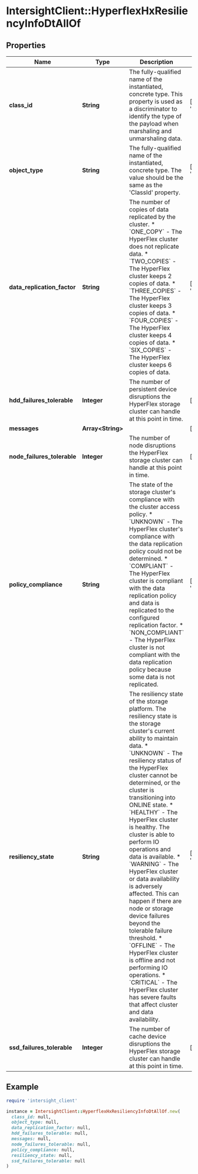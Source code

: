 # IntersightClient::HyperflexHxResiliencyInfoDtAllOf

## Properties

| Name | Type | Description | Notes |
| ---- | ---- | ----------- | ----- |
| **class_id** | **String** | The fully-qualified name of the instantiated, concrete type. This property is used as a discriminator to identify the type of the payload when marshaling and unmarshaling data. | [default to &#39;hyperflex.HxResiliencyInfoDt&#39;] |
| **object_type** | **String** | The fully-qualified name of the instantiated, concrete type. The value should be the same as the &#39;ClassId&#39; property. | [default to &#39;hyperflex.HxResiliencyInfoDt&#39;] |
| **data_replication_factor** | **String** | The number of copies of data replicated by the cluster. * &#x60;ONE_COPY&#x60; - The HyperFlex cluster does not replicate data. * &#x60;TWO_COPIES&#x60; - The HyperFlex cluster keeps 2 copies of data. * &#x60;THREE_COPIES&#x60; - The HyperFlex cluster keeps 3 copies of data. * &#x60;FOUR_COPIES&#x60; - The HyperFlex cluster keeps 4 copies of data. * &#x60;SIX_COPIES&#x60; - The HyperFlex cluster keeps 6 copies of data. | [optional][readonly][default to &#39;ONE_COPY&#39;] |
| **hdd_failures_tolerable** | **Integer** | The number of persistent device disruptions the HyperFlex storage cluster can handle at this point in time. | [optional][readonly] |
| **messages** | **Array&lt;String&gt;** |  | [optional] |
| **node_failures_tolerable** | **Integer** | The number of node disruptions the HyperFlex storage cluster can handle at this point in time. | [optional][readonly] |
| **policy_compliance** | **String** | The state of the storage cluster&#39;s compliance with the cluster access policy. * &#x60;UNKNOWN&#x60; - The HyperFlex cluster&#39;s compliance with the data replication policy could not be determined. * &#x60;COMPLIANT&#x60; - The HyperFlex cluster is compliant with the data replication policy and data is replicated to the configured replication factor. * &#x60;NON_COMPLIANT&#x60; - The HyperFlex cluster is not compliant with the data replication policy because some data is not replicated. | [optional][readonly][default to &#39;UNKNOWN&#39;] |
| **resiliency_state** | **String** | The resiliency state of the storage platform. The resiliency state is the storage cluster&#39;s current ability to maintain data. * &#x60;UNKNOWN&#x60; - The resiliency status of the HyperFlex cluster cannot be determined, or the cluster is transitioning into ONLINE state. * &#x60;HEALTHY&#x60; - The HyperFlex cluster is healthy. The cluster is able to perform IO operations and data is available. * &#x60;WARNING&#x60; - The HyperFlex cluster or data availability is adversely affected. This can happen if there are node or storage device failures beyond the tolerable failure threshold. * &#x60;OFFLINE&#x60; - The HyperFlex cluster is offline and not performing IO operations. * &#x60;CRITICAL&#x60; - The HyperFlex cluster has severe faults that affect cluster and data availability. | [optional][readonly][default to &#39;UNKNOWN&#39;] |
| **ssd_failures_tolerable** | **Integer** | The number of cache device disruptions the HyperFlex storage cluster can handle at this point in time. | [optional][readonly] |

## Example

```ruby
require 'intersight_client'

instance = IntersightClient::HyperflexHxResiliencyInfoDtAllOf.new(
  class_id: null,
  object_type: null,
  data_replication_factor: null,
  hdd_failures_tolerable: null,
  messages: null,
  node_failures_tolerable: null,
  policy_compliance: null,
  resiliency_state: null,
  ssd_failures_tolerable: null
)
```


